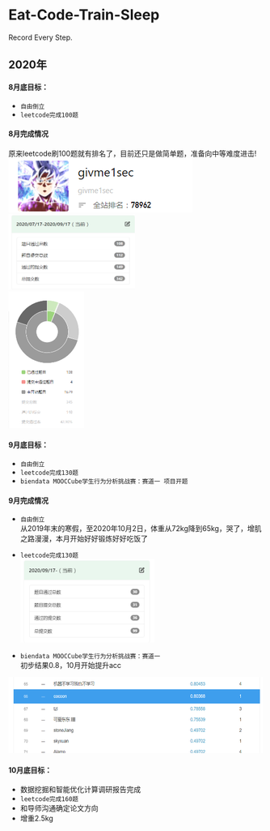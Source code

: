 # Eat-Code-Train-Sleep
Record Every Step.

## 2020年
#### 8月底目标：
* `自由倒立`
* `leetcode完成100题`

#### 8月完成情况
原来leetcode刷100题就有排名了，目前还只是做简单题，准备向中等难度进击!</br>
<img src="https://github.com/givme1sec/Eat-Code-Train-Sleep/blob/master/img/2020-09/rank.png" width="364" height="107" alt="图片加载失败"/>
<img src="https://github.com/givme1sec/Eat-Code-Train-Sleep/blob/master/img/2020-09/passed.png" width="250" height="150" alt="图片加载失败"/></br>
<img src="https://github.com/givme1sec/Eat-Code-Train-Sleep/blob/master/img/2020-09/process.png" width="150" height="270" alt="图片加载失败"/></br>


#### 9月底目标：
* `自由倒立`
* `leetcode完成130题`
* `biendata MOOCCube学生行为分析挑战赛：赛道一 项目开题`

#### 9月完成情况
* `自由倒立` </br>
从2019年末的寒假，至2020年10月2日，体重从72kg降到65kg，哭了，增肌之路漫漫，本月开始好好锻炼好好吃饭了

* `leetcode完成130题`</br>
<img src="https://github.com/givme1sec/Eat-Code-Train-Sleep/blob/master/img/2020-10/passed-202010.png" width="265" height="165" alt="图片加载失败"/></br>
* `biendata MOOCCube学生行为分析挑战赛：赛道一`</br>
初步结果0.8，10月开始提升acc
<img src="https://github.com/givme1sec/Eat-Code-Train-Sleep/blob/master/img/2020-10/biendata_rank.png" width="550" height="150" alt="图片加载失败"/>

#### 10月底目标：
* 数据挖掘和智能优化计算调研报告完成
* `leetcode完成160题`
* 和导师沟通确定论文方向
* 增重2.5kg
